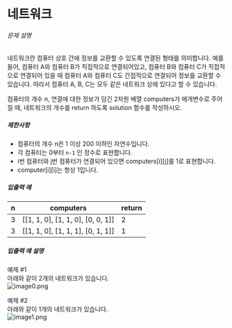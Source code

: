 # 네트워크

<h6>문제 설명</h6>
<p>네트워크란 컴퓨터 상호 간에 정보를 교환할 수 있도록 연결된 형태를 의미합니다. 예를 들어, 컴퓨터 A와 컴퓨터 B가 직접적으로 연결되어있고, 컴퓨터 B와 컴퓨터 C가 직접적으로 연결되어 있을 때 컴퓨터 A와 컴퓨터 C도 간접적으로 연결되어 정보를 교환할 수 있습니다. 따라서 컴퓨터 A, B, C는 모두 같은 네트워크 상에 있다고 할 수 있습니다.</p>

<p>컴퓨터의 개수 n, 연결에 대한 정보가 담긴 2차원 배열 computers가 매개변수로 주어질 때, 네트워크의 개수를 return 하도록 solution 함수를 작성하시오.</p>

<h5>제한사항</h5>

<ul>
    <li>컴퓨터의 개수 n은 1 이상 200 이하인 자연수입니다.</li>
    <li>
        각 컴퓨터는 0부터 
        <code>n-1</code>
        인 정수로 표현합니다.
    </li>
    <li>i번 컴퓨터와 j번 컴퓨터가 연결되어 있으면 computers[i][j]를 1로 표현합니다.</li>
    <li>computer[i][i]는 항상 1입니다.</li>
</ul>

<h5>입출력 예</h5>
<table>
    <thead>
        <tr>
            <th>n</th>
            <th>computers</th>
            <th>return</th>
        </tr>
    </thead>
    <tbody>
        <tr>
            <td>3</td>
            <td>[[1, 1, 0], [1, 1, 0], [0, 0, 1]]</td>
            <td>2</td>
        </tr>
        <tr>
            <td>3</td>
            <td>[[1, 1, 0], [1, 1, 1], [0, 1, 1]]</td>
            <td>1</td>
        </tr>
    </tbody>
</table>
<h5>입출력 예 설명</h5>

<p>
    예제 #1
    <br>
    아래와 같이 2개의 네트워크가 있습니다.
    <br>
    <img src="https://grepp-programmers.s3.amazonaws.com/files/ybm/5b61d6ca97/cc1e7816-b6d7-4649-98e0-e95ea2007fd7.png" title="" alt="image0.png">
</p>

<p>
    예제 #2
    <br>
    아래와 같이 1개의 네트워크가 있습니다.
    <br>
    <img src="https://grepp-programmers.s3.amazonaws.com/files/ybm/7554746da2/edb61632-59f4-4799-9154-de9ca98c9e55.png" title="" alt="image1.png">
</p>